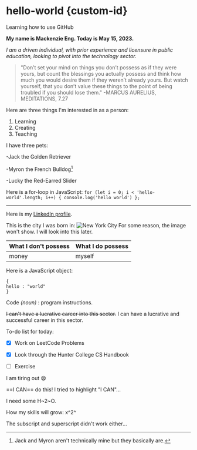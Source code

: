 # hello-world {custom-id}
Learning how to use GitHub

**My name is Mackenzie Eng. Today is May 15, 2023.**

*I am a driven individual, with prior experience and licensure in public education, looking to pivot into the technology sector.*

>"Don’t set your mind on things you don’t possess as if they were
yours, but count the blessings you actually possess and think how
much you would desire them if they weren’t already yours. But
watch yourself, that you don’t value these things to the point of
being troubled if you should lose them."
                              -MARCUS AURELIUS, MEDITATIONS, 7.27
     
Here are three things I'm interested in as a person: 
1. Learning
2. Creating
3. Teaching

I have three pets:

-Jack the Golden Retriever

-Myron the French Bulldog[^1]

-Lucky the Red-Earred Slider

Here is a for-loop in JavaScript: 
`for (let i = 0; i < 'hello-world'.length; i++) {
  console.log('hello world')
};`

---

Here is my [LinkedIn profile](linkedin.com/in/mackenzie-eng-4a9427209).

This is the city I was born in: ![New York City](https://www.pexels.com/photo/lit-skyscrapers-during-nighttime-597909/ "Photo by Kai Pilger from Pexels")
For some reason, the image won't show. I will look into this later.

| What I don't possess | What I do possess |
|--------------------- | ----------------- |
| money                | myself            |

Here is a JavaScript object: 
```
{
hello : "world"
}
```
Code *(noun)*
: program instructions.

~~I can't have a lucrative career into this sector.~~ I can have a lucrative and successful career in this sector. 

To-do list for today: 

- [x] Work on LeetCode Problems

- [x] Look through the Hunter College CS Handbook

- [ ] Exercise

I am tiring out 😫

==I CAN== do this! I tried to highlight "I CAN"...

I need some H~2~O.

How my skills will grow: x^2^

The subscript and superscript didn't work either...

[^1]: Jack and Myron aren't technically mine but they basically are.
